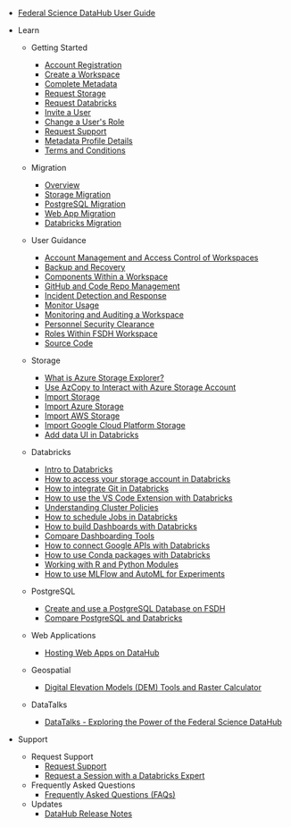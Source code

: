 - [Federal Science DataHub User Guide](/UserGuide/User-Guide.md)

- Learn [](Icon:LibraryBooks)
  - Getting Started
    - [Account Registration](/UserGuide/Preregistration/Preregistration.md)
    - [Create a Workspace](/UserGuide/GettingStarted/Creating-a-workspace.md)
    - [Complete Metadata](/UserGuide/GettingStarted/Complete-metadata.md)
    - [Request Storage](/UserGuide/GettingStarted/Request-storage.md)
    - [Request Databricks](/UserGuide/GettingStarted/Request-databricks.md)
    - [Invite a User](/UserGuide/GettingStarted/Invite-a-user.md)
    - [Change a User's Role](/UserGuide/GettingStarted/Change-a-user-role.md)
    - [Request Support](/UserGuide/GettingStarted/Logging-a-ticket.md)
    - [Metadata Profile Details](/UserGuide/Workspace/Workspace-Profile-Metadata.md)
    - [Terms and Conditions](/UserGuide/POC-Terms-And-Conditions.md)

  - Migration
    - [Overview](/UserGuide/Migration/Overview.md)
    - [Storage Migration](/UserGuide/Migration/Storage.md)
    - [PostgreSQL Migration](/UserGuide/Migration/PostgreSQL.md)
    - [Web App Migration](/UserGuide/Migration/WebApp.md)
    - [Databricks Migration](/UserGuide/Migration/Databricks.md)

  - User Guidance
    - [Account Management and Access Control of Workspaces](/UserGuide/Guidance/Account-Management-and-Access-control-of-workspaces.md)
    - [Backup and Recovery](/UserGuide/Guidance/Backup-and-Recovery.md)
    - [Components Within a Workspace](/UserGuide/Guidance/Components-within-a-workspace.md)
    - [GitHub and Code Repo Management](/UserGuide/Guidance/Github-and-code-repo-management.md)
    - [Incident Detection and Response](/UserGuide/Guidance/Incident-Detection-and-Response.md)
    - [Monitor Usage](/UserGuide/Guidance/Monitor-Usage.md)
    - [Monitoring and Auditing a Workspace](/UserGuide/Guidance/Monitoring-and-Auditing-a-Workspace.md)
    - [Personnel Security Clearance](/UserGuide/Guidance/Personnel-security-clearance.md)
    - [Roles Within FSDH Workspace](/UserGuide/Guidance/Roles-within-FSDH-workspace.md)
    - [Source Code](/UserGuide/Guidance/Source-code.md)

  - Storage
    - [What is Azure Storage Explorer?](/UserGuide/Storage/Datahub-AzureStorage.md)
    - [Use AzCopy to Interact with Azure Storage Account](/UserGuide/Storage/Use-AzCopy.md)
    - [Import Storage](/UserGuide/Storage/Import-Storage.md)
    - [Import Azure Storage](/UserGuide/Storage/Import-Azure-Storage.md)
    - [Import AWS Storage](/UserGuide/Storage/Import-AWS-Storage.md)
    - [Import Google Cloud Platform Storage](/UserGuide/Storage/Import-GCP-Storage.md)
    - [Add data UI in Databricks](https://learn.microsoft.com/en-us/azure/databricks/ingestion/add-data/)

  - Databricks 
    - [Intro to Databricks](/UserGuide/Databricks/Databricks-101.md)
    - [How to access your storage account in Databricks](/UserGuide/Databricks/Access-your-storage-account-in-Databricks.md)
    - [How to integrate Git in Databricks](/UserGuide/Databricks/Git-Integration.md)
    - [How to use the VS Code Extension with Databricks](/UserGuide/Databricks/vscode_extension.md)
    - [Understanding Cluster Policies](/UserGuide/Databricks/Cluster-Policies.md)
    - [How to schedule Jobs in Databricks](/UserGuide/Databricks/Workflows.md)
    - [How to build Dashboards with Databricks](/UserGuide/Databricks/Dashboarding.md)
    - [Compare Dashboarding Tools](/UserGuide/Databricks/Dashboarding-Tool-Comparison.md)
    - [How to connect Google APIs with Databricks](/UserGuide/Databricks/Connecting-Google-API.md)
    - [How to use Conda packages with Databricks](/UserGuide/Databricks/Conda-Packages.md)  
    - [Working with R and Python Modules](/UserGuide/Databricks/Modules.md)
    - [How to use MLFlow and AutoML for Experiments](/UserGuide/Databricks/Experiments-Automl.md)

  - PostgreSQL
    - [Create and use a PostgreSQL Database on FSDH](/UserGuide/Database/Postgres.md)
    - [Compare PostgreSQL and Databricks](/UserGuide/Database/psql-databricks-comparison.md)

  - Web Applications
    - [Hosting Web Apps on DataHub](/UserGuide/WebApps/WebApps.md)
  
  - Geospatial
    - [Digital Elevation Models (DEM) Tools and Raster Calculator](https://www.statcan.gc.ca/en/wtc/online-lectures/qgis/2020020)

  - DataTalks
    - [DataTalks - Exploring the Power of the Federal Science DataHub](/UserGuide/Tutorials/DataTalks.md)

- Support [](Icon:HelpOutline)
  - Request Support
    - [Request Support](/UserGuide/GettingStarted/Logging-a-ticket.md)
    - [Request a Session with a Databricks Expert](/UserGuide/Databricks/Request-databricks-session.md)
  - Frequently Asked Questions
    - [Frequently Asked Questions (FAQs)](/UserGuide/FSDH-FAQs.md)
  - Updates 
    - [DataHub Release Notes](/UserGuide/Release-Notes.md)
